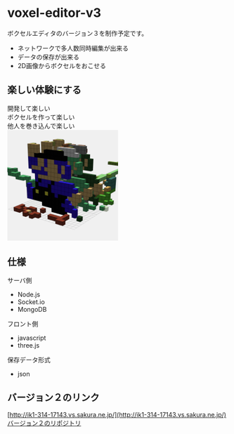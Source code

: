 # voxel-editor-v3
ボクセルエディタのバージョン３を制作予定です。  
- ネットワークで多人数同時編集が出来る
- データの保存が出来る
- 2D画像からボクセルをおこせる
## 楽しい体験にする
開発して楽しい  
ボクセルを作って楽しい  
他人を巻き込んで楽しい  
<img src="mario.png" width="50%">  
## 仕様
サーバ側  
- Node.js  
- Socket.io  
- MongoDB  
  
フロント側  
- javascript  
- three.js  
  
保存データ形式  
- json  
## バージョン２のリンク
[http://ik1-314-17143.vs.sakura.ne.jp/](http://ik1-314-17143.vs.sakura.ne.jp/)  
[バージョン２のリポジトリ](https://github.com/minmin0530/network-voxel-editor)
